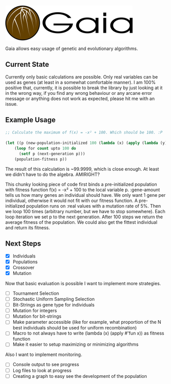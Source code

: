 ![Gaia](assets/gaia400.png)

Gaia allows easy usage of genetic and evolutionary algorithms.

## Current State

Currently only basic calculations are possible. Only real variables can be used as genes (at least in a somewhat comfortable manner).
I am 100% positive that, currently, it is possible to break the library by just looking at it in the wrong way, if you find any wrong behaviour or any arcane error message or anything does not work as expected, please hit me with an issue.

## Example Usage

```lisp
;; Calculate the maximum of f(x) = -x² + 100. Which should be 100. :P

(let ((p (new-population-initialized 100 (lambda (x) (apply (lambda (y) (+ (- (* y y)) 100)) x)) :gene-amount 1)))
    (loop for count upto 100 do
      (setf p (next-generation p)))
    (population-fitness p))

```
The result of this calculation is ~99.9999, which is close enough. At least we didn't have to do the algebra. AMIRIGHT?

This chunky looking piece of code first binds a pre-initialized population with fitness function f(x) = -x² + 100 to the local variable p. :gene-amount tells us how many genes an individual should have. We only want 1 gene per individual, otherwise it would not fit with our fitness function.
A pre-initialized population runs on :real values with a mutation rate of 5%.
Then we loop 100 times (arbitrary number, but we have to stop somewhere).
Each loop iteration we set p to the next generation.
After 100 steps we return the average fitness of the population. We could also get the fittest individual and return its fitness.

## Next Steps

- [X] Individuals
- [X] Populations
- [X] Crossover
- [X] Mutation

Now that basic evaluation is possible I want to implement more strategies.

- [ ] Tournament Selection
- [ ] Stochastic Uniform Sampling Selection
- [ ] Bit-Strings as gene type for individuals
- [ ] Mutation for integers
- [ ] Mutation for bit-strings
- [ ] Make parameter accessible (like for example, what proportion of the N best individuals should be used for uniform recombination)
- [ ] Macro to not always have to write (lambda (x) (apply #'fun x)) as fitness function
- [ ] Make it easier to setup maximizing or minimizing algorithms

Also I want to implement monitoring.
- [ ] Console output to see progress
- [ ] Log files to look at progress
- [ ] Creating a graph to easy see the development of the population
